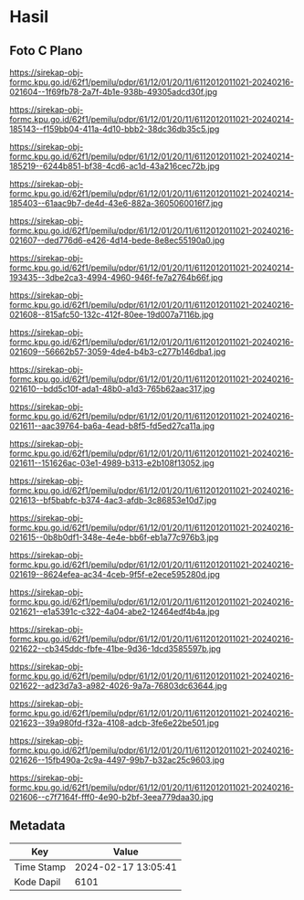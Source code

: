 # Hasil

## Foto C Plano

https://sirekap-obj-formc.kpu.go.id/62f1/pemilu/pdpr/61/12/01/20/11/6112012011021-20240216-021604--1f69fb78-2a7f-4b1e-938b-49305adcd30f.jpg

https://sirekap-obj-formc.kpu.go.id/62f1/pemilu/pdpr/61/12/01/20/11/6112012011021-20240214-185143--f159bb04-411a-4d10-bbb2-38dc36db35c5.jpg

https://sirekap-obj-formc.kpu.go.id/62f1/pemilu/pdpr/61/12/01/20/11/6112012011021-20240214-185219--6244b851-bf38-4cd6-ac1d-43a216cec72b.jpg

https://sirekap-obj-formc.kpu.go.id/62f1/pemilu/pdpr/61/12/01/20/11/6112012011021-20240214-185403--61aac9b7-de4d-43e6-882a-3605060016f7.jpg

https://sirekap-obj-formc.kpu.go.id/62f1/pemilu/pdpr/61/12/01/20/11/6112012011021-20240216-021607--ded776d6-e426-4d14-bede-8e8ec55190a0.jpg

https://sirekap-obj-formc.kpu.go.id/62f1/pemilu/pdpr/61/12/01/20/11/6112012011021-20240214-193435--3dbe2ca3-4994-4960-946f-fe7a2764b66f.jpg

https://sirekap-obj-formc.kpu.go.id/62f1/pemilu/pdpr/61/12/01/20/11/6112012011021-20240216-021608--815afc50-132c-412f-80ee-19d007a7116b.jpg

https://sirekap-obj-formc.kpu.go.id/62f1/pemilu/pdpr/61/12/01/20/11/6112012011021-20240216-021609--56662b57-3059-4de4-b4b3-c277b146dba1.jpg

https://sirekap-obj-formc.kpu.go.id/62f1/pemilu/pdpr/61/12/01/20/11/6112012011021-20240216-021610--bdd5c10f-ada1-48b0-a1d3-765b62aac317.jpg

https://sirekap-obj-formc.kpu.go.id/62f1/pemilu/pdpr/61/12/01/20/11/6112012011021-20240216-021611--aac39764-ba6a-4ead-b8f5-fd5ed27ca11a.jpg

https://sirekap-obj-formc.kpu.go.id/62f1/pemilu/pdpr/61/12/01/20/11/6112012011021-20240216-021611--151626ac-03e1-4989-b313-e2b108f13052.jpg

https://sirekap-obj-formc.kpu.go.id/62f1/pemilu/pdpr/61/12/01/20/11/6112012011021-20240216-021613--bf5babfc-b374-4ac3-afdb-3c86853e10d7.jpg

https://sirekap-obj-formc.kpu.go.id/62f1/pemilu/pdpr/61/12/01/20/11/6112012011021-20240216-021615--0b8b0df1-348e-4e4e-bb6f-eb1a77c976b3.jpg

https://sirekap-obj-formc.kpu.go.id/62f1/pemilu/pdpr/61/12/01/20/11/6112012011021-20240216-021619--8624efea-ac34-4ceb-9f5f-e2ece595280d.jpg

https://sirekap-obj-formc.kpu.go.id/62f1/pemilu/pdpr/61/12/01/20/11/6112012011021-20240216-021621--e1a5391c-c322-4a04-abe2-12464edf4b4a.jpg

https://sirekap-obj-formc.kpu.go.id/62f1/pemilu/pdpr/61/12/01/20/11/6112012011021-20240216-021622--cb345ddc-fbfe-41be-9d36-1dcd3585597b.jpg

https://sirekap-obj-formc.kpu.go.id/62f1/pemilu/pdpr/61/12/01/20/11/6112012011021-20240216-021622--ad23d7a3-a982-4026-9a7a-76803dc63644.jpg

https://sirekap-obj-formc.kpu.go.id/62f1/pemilu/pdpr/61/12/01/20/11/6112012011021-20240216-021623--39a980fd-f32a-4108-adcb-3fe6e22be501.jpg

https://sirekap-obj-formc.kpu.go.id/62f1/pemilu/pdpr/61/12/01/20/11/6112012011021-20240216-021626--15fb490a-2c9a-4497-99b7-b32ac25c9603.jpg

https://sirekap-obj-formc.kpu.go.id/62f1/pemilu/pdpr/61/12/01/20/11/6112012011021-20240216-021606--c7f7164f-fff0-4e90-b2bf-3eea779daa30.jpg


## Metadata

| Key        | Value               |
| ---------- | ------------------- |
| Time Stamp | 2024-02-17 13:05:41 |
| Kode Dapil | 6101                |



